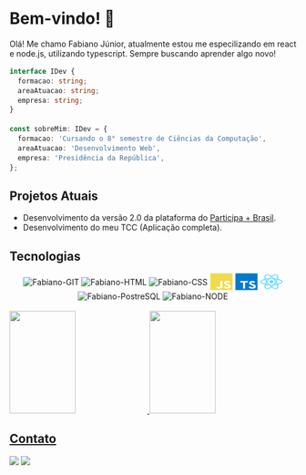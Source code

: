 # Bem-vindo! 👋
Olá! Me chamo Fabiano Júnior, atualmente estou me especilizando em react e node.js, utilizando typescript. Sempre buscando aprender algo novo!

```ts
interface IDev {
  formacao: string;
  areaAtuacao: string;
  empresa: string;
}

const sobreMim: IDev = {
  formacao: 'Cursando o 8° semestre de Ciências da Computação',
  areaAtuacao: 'Desenvolvimento Web',
  empresa: 'Presidência da República',
};
```
## Projetos Atuais
<ul>
<li>Desenvolvimento da versão 2.0 da plataforma do <a href="https://www.gov.br/participamaisbrasil/pagina-inicial">Participa + Brasil</a>.</li>
<li>Desenvolvimento do meu TCC (Aplicação completa).</li>
</ul>

## Tecnologias
<div align="center"> 
  <img align="center" alt="Fabiano-GIT" height="30" width="40"src="https://cdn.jsdelivr.net/gh/devicons/devicon/icons/git/git-original.svg" />
  <img align="center" alt="Fabiano-HTML" height="30" width="40" src="https://camo.githubusercontent.com/89a4f052af35af3ae91139b0da6496483e00d4fb645589fc4d26cf95b42f8454/68747470733a2f2f63646e2e6a7364656c6976722e6e65742f67682f64657669636f6e732f64657669636f6e2f69636f6e732f68746d6c352f68746d6c352d706c61696e2d776f72646d61726b2e737667">
  <img align="center" alt="Fabiano-CSS" height="30" width="40" src="https://camo.githubusercontent.com/b3ce9472d369cacc72c37b7be98298b051836c138eada89587178fbd41939043/68747470733a2f2f63646e2e6a7364656c6976722e6e65742f67682f64657669636f6e732f64657669636f6e2f69636f6e732f637373332f637373332d706c61696e2d776f72646d61726b2e737667">
  <img align="center" alt="Fabiano-Js" height="30" width="40" src="https://raw.githubusercontent.com/devicons/devicon/master/icons/javascript/javascript-plain.svg">
  <img align="center" alt="Fabiano-Ts" height="30" width="40" src="https://raw.githubusercontent.com/devicons/devicon/master/icons/typescript/typescript-plain.svg">
  <img align="center" alt="Fabiano-React" height="30" width="40" src="https://raw.githubusercontent.com/devicons/devicon/master/icons/react/react-original.svg">
  <img align="center" alt="Fabiano-PostreSQL" height="30" width="40" src="https://cdn.jsdelivr.net/gh/devicons/devicon/icons/postgresql/postgresql-plain-wordmark.svg" />
  <img align="center" alt="Fabiano-NODE" height="30" width="40" src="https://cdn.jsdelivr.net/gh/devicons/devicon/icons/nodejs/nodejs-plain.svg" />
</div> 
<br>
<div>
  <a href="https://github.com/fabianojunior1">
  <img width="48%" height="180em" src="https://github-readme-stats.vercel.app/api?username=fabianojunior1&show_icons=true&theme=dark&include_all_commits=true&count_private=true"/>
  <img width="48%" height="180em" src="https://github-readme-stats.vercel.app/api/top-langs/?username=fabianojunior1&layout=compact&langs_count=7&theme=dark"/>
</div>

## Contato
  
<div> 
  <a href="https://www.linkedin.com/in/fabianojunior139/" target="_blank"><img src="https://img.shields.io/badge/-LinkedIn-%230077B5?style=for-the-badge&logo=linkedin&logoColor=white" target="_blank"></a> 
  <a href = "mailto:fabianojunior139@gmail.com"><img src="https://img.shields.io/badge/-fabianojunior139@gmail.com-%23333?style=for-the-badge&logo=gmail&color=11ab3a&logoColor=white" target="_blank"></a>
</div>
